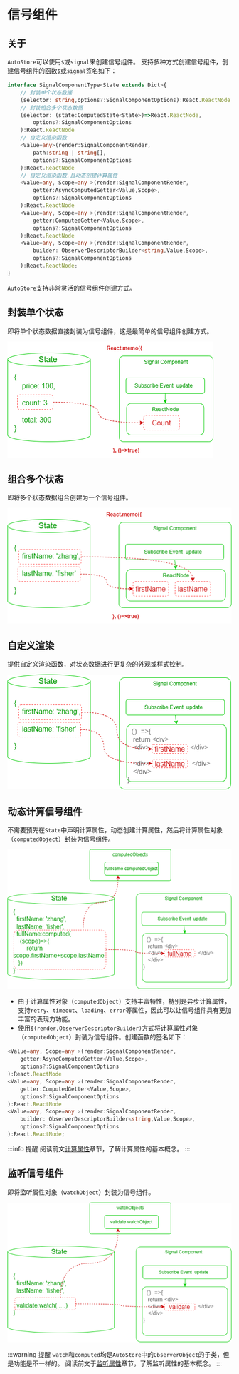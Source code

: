 # 信号组件

## 关于

`AutoStore`可以使用`$`或`signal`来创建信号组件。
支持多种方式创建信号组件，创建信号组件的函数`$`或`signal`签名如下：

```ts
interface SignalComponentType<State extends Dict>{
    // 封装单个状态数据
    (selector: string,options?:SignalComponentOptions):React.ReactNode
    // 封装组合多个状态数据
    (selector: (state:ComputedState<State>)=>React.ReactNode,
        options?:SignalComponentOptions
    ):React.ReactNode
    // 自定义渲染函数
    <Value=any>(render:SignalComponentRender,
        path:string | string[],
        options?:SignalComponentOptions
    ):React.ReactNode
    // 自定义渲染函数,且动态创建计算属性
    <Value=any, Scope=any >(render:SignalComponentRender,
        getter:AsyncComputedGetter<Value,Scope>,
        options?:SignalComponentOptions
    ):React.ReactNode
    <Value=any, Scope=any >(render:SignalComponentRender,
        getter:ComputedGetter<Value,Scope>,
        options?:SignalComponentOptions
    ):React.ReactNode
    <Value=any, Scope=any >(render:SignalComponentRender,
        builder: ObserverDescriptorBuilder<string,Value,Scope>,
        options?:SignalComponentOptions
    ):React.ReactNode;
}
```

`AutoStore`支持非常灵活的信号组件创建方式。

## 封装单个状态

即将单个状态数据直接封装为信号组件，这是最简单的信号组件创建方式。

![](./images/signal-from-state.drawio.png)


## 组合多个状态

即将多个状态数据组合创建为一个信号组件。

![](./images/signal-combind-state.drawio.png)


## 自定义渲染

提供自定义渲染函数，对状态数据进行更复杂的外观或样式控制。

![](./images/signal-custom-render.drawio.png)


## 动态计算信号组件

不需要预先在`State`中声明计算属性，动态创建计算属性，然后将计算属性对象（`computedObject`）封装为信号组件。

![](./images/signal-computed.drawio.png)

- 由于计算属性对象（`computedObject`）支持丰富特性，特别是异步计算属性，支持`retry`、`timeout`、`loading`、`error`等属性，因此可以让信号组件具有更加丰富的表现力功能。
- 使用`$(render,ObserverDescriptorBuilder)`方式将计算属性对象（`computedObject`）封装为信号组件。创建函数的签名如下：


```ts
<Value=any, Scope=any >(render:SignalComponentRender,
    getter:AsyncComputedGetter<Value,Scope>,
    options?:SignalComponentOptions
):React.ReactNode
<Value=any, Scope=any >(render:SignalComponentRender,
    getter:ComputedGetter<Value,Scope>,
    options?:SignalComponentOptions
):React.ReactNode
<Value=any, Scope=any >(render:SignalComponentRender,
    builder: ObserverDescriptorBuilder<string,Value,Scope>,
    options?:SignalComponentOptions
):React.ReactNode;
```

:::info 提醒
阅读前文[计算属性](../computed/about)章节，了解计算属性的基本概念。
:::

## 监听信号组件

即将监听属性对象（`watchObject`）封装为信号组件。

![](./images/signal-watch.drawio.png)

:::warning 提醒 
`watch`和`computed`均是`AutoStore`中的`ObserverObject`的子类，但是功能是不一样的。
阅读前文于[监听属性](../watch/about)章节，了解监听属性的基本概念。
:::

